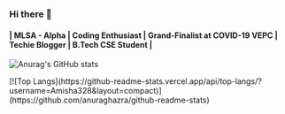 ### Hi there 👋
#### | MLSA - Alpha | Coding Enthusiast | Grand-Finalist at COVID-19 VEPC |  Techie Blogger | B.Tech CSE Student |

<!--
**Amisha328/Amisha328** is a ✨ _special_ ✨ repository because its `README.md` (this file) appears on your GitHub profile.

Here are some ideas to get you started:

- 🔭 I’m currently working on ...
- 🌱 I’m currently learning ...
- 👯 I’m looking to collaborate on ...
- 🤔 I’m looking for help with ...
- 💬 Ask me about ...
- 📫 How to reach me: ...
- 😄 Pronouns: ...
- ⚡ Fun fact: ...
-->
![Anurag's GitHub stats](https://github-readme-stats.vercel.app/api?username=Amisha328&theme=algolia&show_icons=true)

<p>
[![Top Langs](https://github-readme-stats.vercel.app/api/top-langs/?username=Amisha328&layout=compact)](https://github.com/anuraghazra/github-readme-stats)</p>
